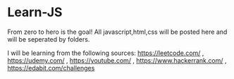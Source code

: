 # Learn-JS

From zero to hero is the goal!
All javascript,html,css will be posted here and will be seperated by folders.

I will be learning from the following sources:
https://leetcode.com/ , 
https://udemy.com/ ,
https://youtube.com/ ,
https://www.hackerrank.com/ ,
https://edabit.com/challenges
